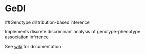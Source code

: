 # GeDI
##Genotype distribution-based inference

Implements discrete discriminant analysis of genotype-phenotype association inference

See [wiki](wiki/Home) for documentation
